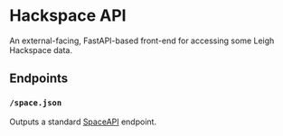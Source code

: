 # Hackspace API

An external-facing, FastAPI-based front-end for accessing some Leigh Hackspace data.

## Endpoints

### `/space.json`

Outputs a standard [SpaceAPI](https://spaceapi.io) endpoint.